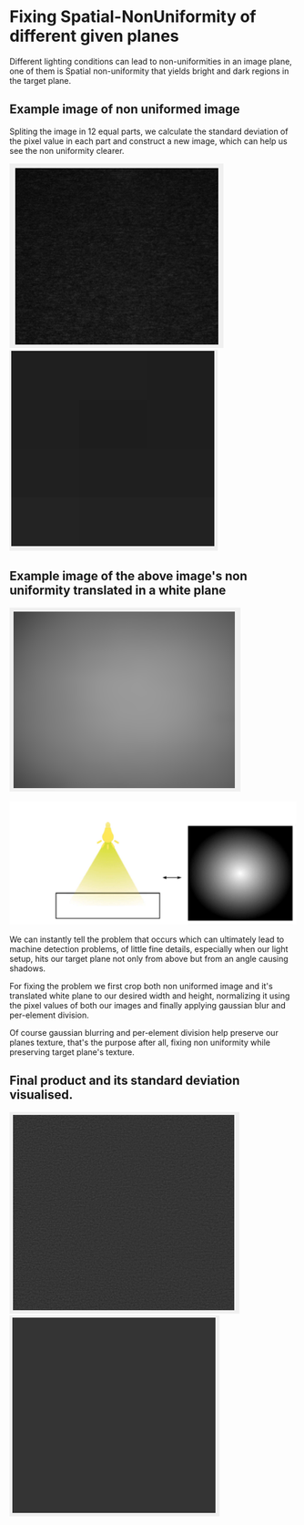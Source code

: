 # Fixing Spatial-NonUniformity of different given planes

Different lighting conditions can lead to non-uniformities in an image plane,
one of them is Spatial non-uniformity that yields bright and dark regions in the target plane.

## Example image of non uniformed image

Spliting the image in 12 equal parts, we calculate the standard deviation of the pixel value in each part and construct
a new image, which can help us see the non uniformity clearer.

![nonUniform](https://github.com/KemerDev/Spatial-NonUniformityFix/blob/master/images/original.PNG "Our non uniformed image")
![nonUniform](https://github.com/KemerDev/Spatial-NonUniformityFix/blob/master/images/parts.PNG "Our non uniformed image")

## Example image of the above image's non uniformity translated in a white plane

![nonUniform](https://github.com/KemerDev/Spatial-NonUniformityFix/blob/master/images/whiteEq.PNG "Our non uniformed images")

![nonUniform](https://github.com/KemerDev/Spatial-NonUniformityFix/blob/master/images/target.PNG "Our non uniformed target")

We can instantly tell the problem that occurs which can ultimately lead to machine detection problems, of little fine details,
especially when our light setup, hits our target plane not only from above but from an angle causing shadows.

For fixing the problem we first crop both non uniformed image and it's translated white plane to our desired width and height,
normalizing it using the pixel values of both our images and finally applying gaussian blur and per-element division.

Of course gaussian blurring and per-element division help preserve our planes texture, that's the purpose after all,
fixing non uniformity while preserving target plane's texture.


## Final product and its standard deviation visualised.

![nonUniform](https://github.com/KemerDev/Spatial-NonUniformityFix/blob/master/images/finalProduct.PNG "fixed plane")
![nonUniform](https://github.com/KemerDev/Spatial-NonUniformityFix/blob/master/images/stdDiv.PNG "fixed plane stdDiv")

